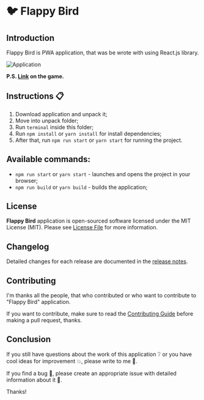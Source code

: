 # :bird: Flappy Bird

## Introduction

Flappy Bird is PWA application, that was be wrote with using React.js library.

![Application](https://user-images.githubusercontent.com/37180024/82160962-99759d00-98a1-11ea-865d-1ef0c5f27144.gif)

**P.S. [Link](https://corocoto.github.io/flappy-bird/) on the game.**

## Instructions :clipboard:

1. Download application and unpack it;
2. Move into unpack folder;
3. Run `terminal` inside this folder;
4. Run `npm install` or `yarn install` for install dependencies;
5. After that, run `npm run start` or `yarn start`  for running the project.

## Available commands: 
- ```npm run start``` or ```yarn start``` - launches and opens the  project in your browser;
- ```npm run build``` or ```yarn build``` - builds the application;

## License 

**Flappy Bird** application is open-sourced software licensed under the MIT License (MIT). Please see [License File](LICENSE) for more information.

## Changelog 

Detailed changes for each release are documented in the [release notes](CHANGELOG.md).

## Contributing

I'm thanks all the people, that who contributed or who want to contribute to "Flappy Bird" application.

If you want to contribute, make sure to read the [Contributing Guide](CONTRIBUTING.md) before making a pull request, thanks.

## Conclusion

If you still have questions about the work of this application :grey_question: or you have cool ideas for improvement :boom:, please write to me :email:.

If you find a bug :bug:, please create an appropriate issue with detailed information about it :speech_balloon:.

Thanks!
